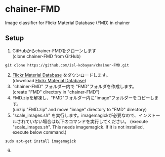 # chainer-FMD
Image classifier for Flickr Material Database (FMD) in chainer

## Setup

1. GitHubからchainer-FMDをクローンします  
(clone chainer-FMD from GitHub)
```
git clone https://github.com/isl-kobayan/chainer-FMD.git
```
2. [Flickr Material Database](http://people.csail.mit.edu/celiu/CVPR2010/FMD/FMD.zip) をダウンロードします。  
(download [Flickr Material Database](http://people.csail.mit.edu/celiu/CVPR2010/FMD/FMD.zip))
3. "chainer-FMD" フォルダー内で "FMD"フォルダを作成します。   
(create "FMD" directory in "chainer-FMD")
4. FMD.zipを解凍し、"FMD"フォルダー内に"image"フォルダーをコピーします。   
(unzip "FMD.zip" and move "image" directory to "FMD" directory)
5. "scale_images.sh" を実行します。imagemagickが必要なので、インストールされていない場合は以下のコマンドを実行してください。
(execute "scale_images.sh". This needs imagemagick. If it is not installed, execute below command.)
```
sudo apt-get install imagemagick
```
6. 
